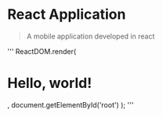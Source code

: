 # React Application

> A mobile application developed in react

'''
ReactDOM.render(
  <h1>Hello, world!</h1>,
  document.getElementById('root')
);
'''
